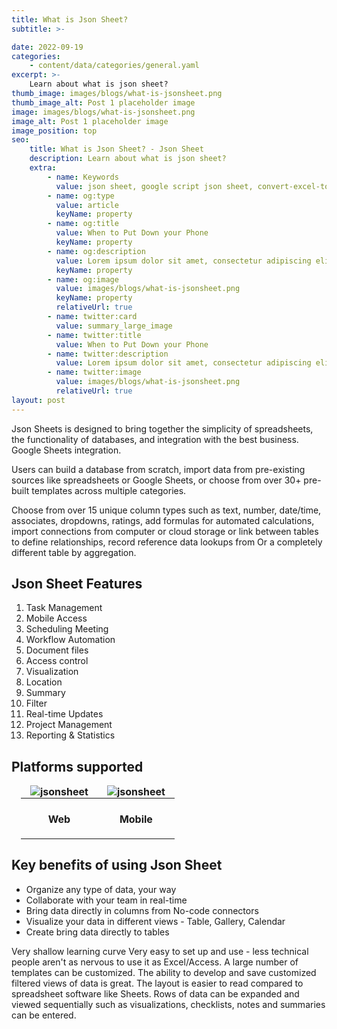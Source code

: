 ```yaml
---
title: What is Json Sheet?
subtitle: >-

date: 2022-09-19
categories:
    - content/data/categories/general.yaml
excerpt: >-
    Learn about what is json sheet?
thumb_image: images/blogs/what-is-jsonsheet.png
thumb_image_alt: Post 1 placeholder image
image: images/blogs/what-is-jsonsheet.png
image_alt: Post 1 placeholder image
image_position: top
seo:
    title: What is Json Sheet? - Json Sheet
    description: Learn about what is json sheet?
    extra:
        - name: Keywords
          value: json sheet, google script json sheet, convert-excel-to-json sheet, json sheet js, google sheet to json, sheets json api, google sheet json api, json sheet builder,  json to sheet custom header, google sheet to json, json to google sheets
        - name: og:type
          value: article
          keyName: property
        - name: og:title
          value: When to Put Down your Phone
          keyName: property
        - name: og:description
          value: Lorem ipsum dolor sit amet, consectetur adipiscing elit
          keyName: property
        - name: og:image
          value: images/blogs/what-is-jsonsheet.png
          keyName: property
          relativeUrl: true
        - name: twitter:card
          value: summary_large_image
        - name: twitter:title
          value: When to Put Down your Phone
        - name: twitter:description
          value: Lorem ipsum dolor sit amet, consectetur adipiscing elit
        - name: twitter:image
          value: images/blogs/what-is-jsonsheet.png
          relativeUrl: true
layout: post
---
```


Json Sheets is designed to bring together the simplicity of spreadsheets, the functionality of databases, and integration with the best business. Google Sheets integration.

Users can build a database from scratch, import data from pre-existing sources like spreadsheets or Google Sheets, or choose from over 30+ pre-built templates across multiple categories.

Choose from over 15 unique column types such as text, number, date/time, associates, dropdowns, ratings, add formulas for automated calculations, import connections from computer or cloud storage or link between tables to define relationships, record reference data lookups from Or a completely different table by aggregation.

## Json Sheet Features

1. Task Management
2. Mobile Access
3. Scheduling Meeting
4. Workflow Automation
5. Document files
6. Access control
7. Visualization
8. Location
9. Summary
10. Filter
11. Real-time Updates
12. Project Management
13. Reporting & Statistics

## Platforms supported

<style>
table,td, th {
   border: none!important;
   padding: 0 15px;
}
h4{
   text-align: center;
}
a{
  text-decoration: none;
}
</style>

| ![jsonsheet](/images/blogs/webs.png)                                      | ![jsonsheet](/images/blogs/mobiles.png)                                                                          |
| ------------------------------------------------------------------------- | ---------------------------------------------------------------------------------------------------------------- |
| <a href='https://app.jsonsheet.com/#/'><strong><h4>Web</h4></strong> </a> | <a href='https://play.google.com/store/apps/details?id=com.jsonsheetapp'><strong><h4> Mobile </h4> </strong></a> |

## Key benefits of using Json Sheet

-   Organize any type of data, your way
-   Collaborate with your team in real-time
-   Bring data directly in columns from No-code connectors
-   Visualize your data in different views - Table, Gallery, Calendar
-   Create bring data directly to tables

Very shallow learning curve Very easy to set up and use - less technical people aren't as nervous to use it as Excel/Access. A large number of templates can be customized. The ability to develop and save customized filtered views of data is great. The layout is easier to read compared to spreadsheet software like Sheets. Rows of data can be expanded and viewed sequentially such as visualizations, checklists, notes and summaries can be entered.
